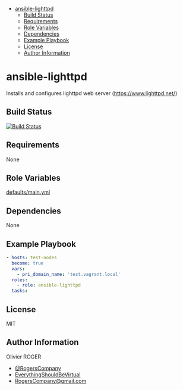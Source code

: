 <!-- START doctoc generated TOC please keep comment here to allow auto update -->
<!-- DON'T EDIT THIS SECTION, INSTEAD RE-RUN doctoc TO UPDATE -->

- [ansible-lighttpd](#ansible-lighttpd)
  - [Build Status](#build-status)
  - [Requirements](#requirements)
  - [Role Variables](#role-variables)
  - [Dependencies](#dependencies)
  - [Example Playbook](#example-playbook)
  - [License](#license)
  - [Author Information](#author-information)

<!-- END doctoc generated TOC please keep comment here to allow auto update -->

# ansible-lighttpd

Installs and configures lighttpd web server (https://www.lighttpd.net/)

## Build Status

[![Build Status](https://travis-ci.org/RogersCompany/ansible-lighttpd.svg?branch=master)](https://travis-ci.org/RogersCompany/ansible-lighttpd)

## Requirements

None

## Role Variables

[defaults/main.yml](defaults/main.yml)

## Dependencies

None

## Example Playbook

```yaml
- hosts: test-nodes
  become: true
  vars:
    - pri_domain_name: 'test.vagrant.local'
  roles:
    - role: ansible-lighttpd
  tasks:
```

## License

MIT

## Author Information

Olivier ROGER

- [@RogersCompany](https://www.twitter.com/RogersCompany)
- [EverythingShouldBeVirtual](http://everythingshouldbevirtual.com)
- [RogersCompany@gmail.com](mailto:RogersCompany@gmail.com)
